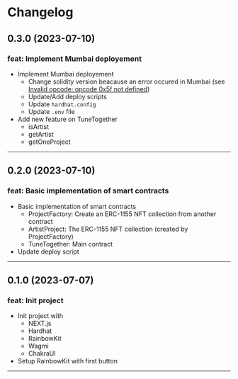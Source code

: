 # Changelog

## 0.3.0 (2023-07-10)

### feat: Implement Mumbai deployement

- Implement Mumbai deployement
  - Change solidity version beacause an error occured in Mumbai (see [Invalid opcode: opcode 0x5f not defined](https://ethereum.stackexchange.com/questions/150281/invalid-opcode-opcode-0x5f-not-defined))
  - Update/Add deploy scripts
  - Update `hardhat.config`
  - Update `.env` file
- Add new feature on TuneTogether
  - isArtist
  - getArtist
  - getOneProject
---

## 0.2.0 (2023-07-10)

### feat: Basic implementation of smart contracts

- Basic implementation of smart contracts
  - ProjectFactory: Create an ERC-1155 NFT collection from another contract
  - ArtistProject: The ERC-1155 NFT collection (created by ProjectFactory)
  - TuneTogether: Main contract
- Update deploy script

---

## 0.1.0 (2023-07-07)

### feat: Init project 

- Init project with 
  - NEXT.js
  - Hardhat
  - RainbowKit
  - Wagmi
  - ChakraUI
- Setup RainbowKit with first button

---